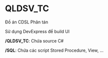 # QLDSV_TC
Đồ án CDSL Phân tán

Sử dụng DevExpress để build UI

**/QLDSV_TC**: Chứa source C#

**/SQL**: Chứa các script Stored Procedure, View, ...
